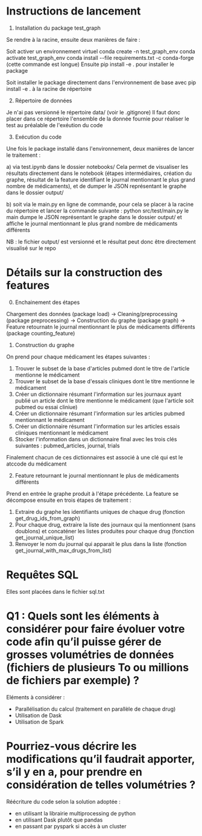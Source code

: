 # Instructions de lancement

1. Installation du package test_graph

Se rendre à la racine, ensuite deux manières de faire :

Soit activer un environnement virtuel
    conda create -n test_graph_env 
    conda activate test_graph_env
    conda install --file requirements.txt -c conda-forge (cette commande est longue)
Ensuite pip install -e . pour installer le package

Soit installer le package directement dans l'environnement de base avec 
pip install -e . à la racine de répertoire

2. Répertoire de données

Je n'ai pas versionné le répertoire data/ (voir le .gitignore)
Il faut donc placer dans ce répertoire l'ensemble de la donnée fournie 
pour réaliser le test au préalable de l'exéution du code

3. Exécution du code

Une fois le package installé dans l'environnement, deux manières de lancer le traitement :

a) via test.ipynb dans le dossier notebooks/
Cela permet de visualiser les résultats directement dans le notebook
(étapes intermédiaires, création du graphe, résultat de la feature
identifiant le journal mentionnant le plus grand nombre de médicaments),
et de dumper le JSON représentant le graphe dans le dossier output/

b) soit via le main.py en ligne de commande, pour cela
se placer à la racine du répertoire et lancer la commande suivante :
python src/test/main.py
le main dumpe le JSON représentant le graphe dans le dossier output/
et affiche le journal mentionnant le plus grand nombre de médicaments différents

NB : le fichier output/ est versionné et le résultat peut donc être 
directement visualisé sur le repo

# Détails sur la construction des features

0. Enchainement des étapes

Chargement des données (package load) -> 
Cleaning/preprocessing (package preprocessing) ->
Construction du graphe (package graph) ->
Feature retournatn le journal mentionnant le plus de médicaments différents (package counting_feature)

1. Construction du graphe

On prend pour chaque médicament les étapes suivantes :
1. Trouver le subset de la base d'articles pubmed 
dont le titre de l'article mentionne le médicament
2. Trouver le subset de la base d'essais cliniques 
dont le titre mentionne le médicament
3. Créer un dictionnaire résumant l'information sur les journaux
ayant publié un article dont le titre mentionne le médicament
(que l'article soit pubmed ou essai cliniue)
4. Créer un dictionnaire résumant l'information sur les articles
pubmed mentionnant le médicament
5. Créer un dictionnaire résumant l'information sur les articles
essais cliniques mentionnant le médicament
6. Stocker l'information dans un dictionnaire final avec les trois clés suivantes :
pubmed_articles, journal, trials

Finalement chacun de ces dictionnaires est associé à une clé qui est
le atccode du médicament

2. Feature retournant le journal mentionnant le plus de médicaments différents

Prend en entrée le graphe produit à l'étape précédente. 
La feature se décompose ensuite en trois étapes de traitement :
1. Extraire du graphe les identifiants uniques de chaque drug (fonction get_drug_ids_from_graph)
2. Pour chaque drug, extraire la liste des journaux qui la mentionnent (sans doublons) et concaténer 
les listes produites pour chaque drug (fonction get_journal_unique_list)
3. Renvoyer le nom du journal qui apparait le plus dans la liste (fonction get_journal_with_max_drugs_from_list)


# Requêtes SQL

Elles sont placées dans le fichier sql.txt

# Q1 : Quels sont les éléments à considérer pour faire évoluer votre code afin qu’il puisse gérer de grosses volumétries de données (fichiers de plusieurs To ou millions de fichiers par exemple) ?

Eléments à considérer :
- Parallélisation du calcul (traitement en parallèle de chaque drug)
- Utilisation de Dask 
- Utilisation de Spark

# Pourriez-vous décrire les modifications qu’il faudrait apporter, s’il y en a, pour prendre en considération de telles volumétries ?

Réécriture du code selon la solution adoptée :
- en utilisant la librairie multiprocessing de python
- en utilisant Dask plutôt que pandas
- en passant par pyspark si accès à un cluster
